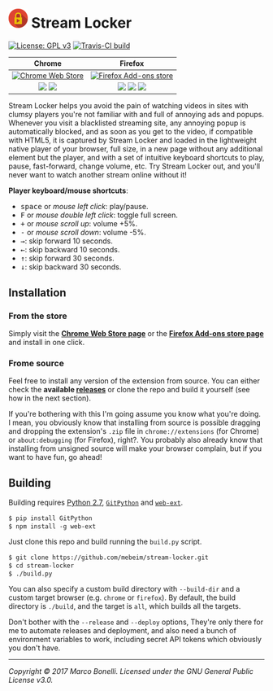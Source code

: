 ![Logo][logo-img] Stream Locker
===============================

[![License: GPL v3][license-img]][license-link]
[![Travis-CI build][travis-img]][travis-link]

| Chrome | Firefox |
|:------:|:-------:|
|[![Chrome Web Store][ch-img]][ch-link] | [![Firefox Add-ons store][ff-img]][ff-link] |
|[![][ch-users-img]][ch-link] [![][ch-rating-img]][ch-link] | [![][ff-downloads-img]][ff-link] [![][ff-users-img]][ff-link] [![][ff-rating-img]][ff-link] |

Stream Locker helps you avoid the pain of watching videos in sites with clumsy players you're not familiar with and full of annoying ads and popups. Whenever you visit a blacklisted streaming site, any annoying popup is automatically blocked, and as soon as you get to the video, if compatible with HTML5, it is captured by Stream Locker and loaded in the lightweight native player of your browser, full size, in a new page without any additional element but the player, and with a set of intuitive keyboard shortcuts to play, pause, fast-forward, change volume, etc. Try Stream Locker out, and you'll never want to watch another stream online without it!

**Player keyboard/mouse shortcuts**:

 - <kbd>space</kbd> or *mouse left click*: play/pause.
 - <kbd>F</kbd> or *mouse double left click*: toggle full screen.
 - <kbd>+</kbd> or *mouse scroll up*: volume +5%.
 - <kbd>-</kbd> or *mouse scroll down*: volume -5%.
 - <kbd>→</kbd>: skip forward 10 seconds.
 - <kbd>←</kbd>: skip backward 10 seconds.
 - <kbd>↑</kbd>: skip forward 30 seconds.
 - <kbd>↓</kbd>: skip backward 30 seconds.

Installation
------------

### From the store

Simply visit the **[Chrome Web Store page][ch-link]** or the **[Firefox Add-ons store page][ff-link]** and install in one click.

### Frome source

Feel free to install any version of the extension from source. You can either check the **available [releases][1]** or clone the repo and build it yourself (see how in the next section).

If you're bothering with this I'm going assume you know what you're doing. I mean, you obviously know that installing from source is possible dragging and dropping the extension's `.zip` file in `chrome://extensions` (for Chrome) or `about:debugging` (for Firefox), right?. You probably also already know that installing from unsigned source will make your browser complain, but if you want to have fun, go ahead!

Building
--------

Building requires [Python 2.7][2], [`GitPython`][3] and [`web-ext`][4].

	$ pip install GitPython
	$ npm install -g web-ext

Just clone this repo and build running the `build.py` script.

	$ git clone https://github.com/mebeim/stream-locker.git
	$ cd stream-locker
	$ ./build.py

You can also specify a custom build directory with `--build-dir` and a custom target browser (e.g. `chrome` or `firefox`). By default, the build directory is `./build`, and the target is `all`, which builds all the targets.

Don't bother with the `--release` and `--deploy` options, They're only there for me to automate releases and deployment, and also need a bunch of environment variables to work, including secret API tokens which obviously you don't have.

------------------------------------------------------------------------------------------

*Copyright &copy; 2017 Marco Bonelli. Licensed under the GNU General Public License v3.0.*

 [1]: https://github.com/mebeim/stream-locker/releases
 [2]: https://www.python.org/
 [3]: https://github.com/gitpython-developers/GitPython
 [4]: https://github.com/mozilla/web-ext

 [logo-img]:         https://raw.githubusercontent.com/mebeim/stream-locker/master/resources/images/icons/38.png
 [license-img]:      https://img.shields.io/badge/License-GPL%20v3-blue.svg
 [license-link]:     https://www.gnu.org/licenses/gpl-3.0
 [travis-img]:       https://travis-ci.com/mebeim/stream-locker.svg?branch=master
 [travis-link]:      https://travis-ci.com/mebeim/stream-locker
 [ch-img]:           https://img.shields.io/chrome-web-store/v/dendgcjgnbappncfobbbocpkcahhkajm.svg
 [ch-users-img]:     https://img.shields.io/chrome-web-store/users/dendgcjgnbappncfobbbocpkcahhkajm.svg
 [ch-rating-img]:    https://img.shields.io/chrome-web-store/rating/dendgcjgnbappncfobbbocpkcahhkajm.svg
 [ch-link]:          https://chrome.google.com/webstore/detail/stream-locker/dendgcjgnbappncfobbbocpkcahhkajm
 [ff-img]:           https://img.shields.io/amo/v/stream-locker.svg
 [ff-users-img]:     https://img.shields.io/amo/users/stream-locker.svg
 [ff-rating-img]:    https://img.shields.io/amo/rating/stream-locker.svg
 [ff-downloads-img]: https://img.shields.io/amo/d/stream-locker.svg
 [ff-link]:          https://addons.mozilla.org/en-US/firefox/addon/stream-locker/
